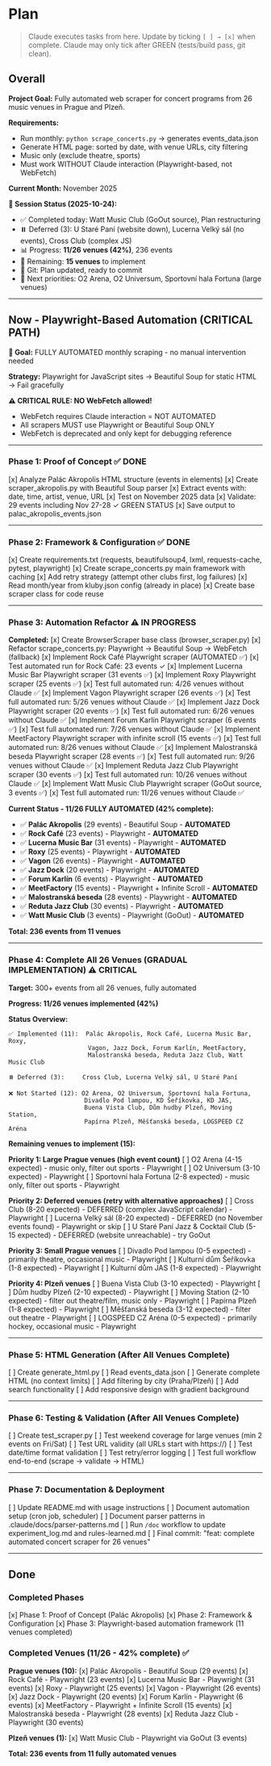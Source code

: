 # Plan

> Claude executes tasks from here. Update by ticking `[ ] → [x]` when complete.
> Claude may only tick after GREEN (tests/build pass, git clean).


## Overall

**Project Goal:** Fully automated web scraper for concert programs from 26 music venues in Prague and Plzeň.

**Requirements:**
- Run monthly: `python scrape_concerts.py` → generates events_data.json
- Generate HTML page: sorted by date, with venue URLs, city filtering
- Music only (exclude theatre, sports)
- Must work WITHOUT Claude interaction (Playwright-based, not WebFetch)

**Current Month:** November 2025

**📅 Session Status (2025-10-24):**
- ✅ Completed today: Watt Music Club (GoOut source), Plan restructuring
- ⏸️ Deferred (3): U Staré Paní (website down), Lucerna Velký sál (no events), Cross Club (complex JS)
- 📊 Progress: **11/26 venues (42%)**, 236 events
- 🎯 Remaining: **15 venues** to implement
- 💾 Git: Plan updated, ready to commit
- 🔄 Next priorities: O2 Arena, O2 Universum, Sportovní hala Fortuna (large venues)

---

## Now - Playwright-Based Automation (CRITICAL PATH)

**🎯 Goal:** FULLY AUTOMATED monthly scraping - no manual intervention needed

**Strategy:** Playwright for JavaScript sites → Beautiful Soup for static HTML → Fail gracefully

**⚠️ CRITICAL RULE: NO WebFetch allowed!**
- WebFetch requires Claude interaction = NOT AUTOMATED
- All scrapers MUST use Playwright or Beautiful Soup ONLY
- WebFetch is deprecated and only kept for debugging reference

---

### Phase 1: Proof of Concept ✅ DONE
[x] Analyze Palác Akropolis HTML structure (events in <td> elements)
[x] Create scraper_akropolis.py with Beautiful Soup parser
[x] Extract events with: date, time, artist, venue, URL
[x] Test on November 2025 data
[x] Validate: 29 events including Nov 27-28 ✓ GREEN STATUS
[x] Save output to palac_akropolis_events.json

---

### Phase 2: Framework & Configuration ✅ DONE
[x] Create requirements.txt (requests, beautifulsoup4, lxml, requests-cache, pytest, playwright)
[x] Create scrape_concerts.py main framework with caching
[x] Add retry strategy (attempt other clubs first, log failures)
[x] Read month/year from kluby.json config (already in place)
[x] Create base scraper class for code reuse

---

### Phase 3: Automation Refactor ⚠️ IN PROGRESS

**Completed:**
[x] Create BrowserScraper base class (browser_scraper.py)
[x] Refactor scrape_concerts.py: Playwright → Beautiful Soup → WebFetch (fallback)
[x] Implement Rock Café Playwright scraper (AUTOMATED ✅)
[x] Test automated run for Rock Café: 23 events ✓
[x] Implement Lucerna Music Bar Playwright scraper (31 events ✅)
[x] Implement Roxy Playwright scraper (25 events ✅)
[x] Test full automated run: 4/26 venues without Claude ✅
[x] Implement Vagon Playwright scraper (26 events ✅)
[x] Test full automated run: 5/26 venues without Claude ✅
[x] Implement Jazz Dock Playwright scraper (20 events ✅)
[x] Test full automated run: 6/26 venues without Claude ✅
[x] Implement Forum Karlín Playwright scraper (6 events ✅)
[x] Test full automated run: 7/26 venues without Claude ✅
[x] Implement MeetFactory Playwright scraper with infinite scroll (15 events ✅)
[x] Test full automated run: 8/26 venues without Claude ✅
[x] Implement Malostranská beseda Playwright scraper (28 events ✅)
[x] Test full automated run: 9/26 venues without Claude ✅
[x] Implement Reduta Jazz Club Playwright scraper (30 events ✅)
[x] Test full automated run: 10/26 venues without Claude ✅
[x] Implement Watt Music Club Playwright scraper (GoOut source, 3 events ✅)
[x] Test full automated run: 11/26 venues without Claude ✅

**Current Status - 11/26 FULLY AUTOMATED (42% complete):**
- ✅ **Palác Akropolis** (29 events) - Beautiful Soup - **AUTOMATED**
- ✅ **Rock Café** (23 events) - Playwright - **AUTOMATED**
- ✅ **Lucerna Music Bar** (31 events) - Playwright - **AUTOMATED**
- ✅ **Roxy** (25 events) - Playwright - **AUTOMATED**
- ✅ **Vagon** (26 events) - Playwright - **AUTOMATED**
- ✅ **Jazz Dock** (20 events) - Playwright - **AUTOMATED**
- ✅ **Forum Karlín** (6 events) - Playwright - **AUTOMATED**
- ✅ **MeetFactory** (15 events) - Playwright + Infinite Scroll - **AUTOMATED**
- ✅ **Malostranská beseda** (28 events) - Playwright - **AUTOMATED**
- ✅ **Reduta Jazz Club** (30 events) - Playwright - **AUTOMATED**
- ✅ **Watt Music Club** (3 events) - Playwright (GoOut) - **AUTOMATED**

**Total: 236 events from 11 venues**

---

### Phase 4: Complete All 26 Venues (GRADUAL IMPLEMENTATION) ⚠️ CRITICAL

**Target:** 300+ events from all 26 venues, fully automated

**Progress: 11/26 venues implemented (42%)**

**Status Overview:**
```
✅ Implemented (11):  Palác Akropolis, Rock Café, Lucerna Music Bar, Roxy,
                      Vagon, Jazz Dock, Forum Karlín, MeetFactory,
                      Malostranská beseda, Reduta Jazz Club, Watt Music Club

⏸️ Deferred (3):     Cross Club, Lucerna Velký sál, U Staré Paní

❌ Not Started (12): O2 Arena, O2 Universum, Sportovní hala Fortuna,
                     Divadlo Pod lampou, KD Šeříkovka, KD JAS,
                     Buena Vista Club, Dům hudby Plzeň, Moving Station,
                     Papírna Plzeň, Měšťanská beseda, LOGSPEED CZ Aréna
```

**Remaining venues to implement (15):**

**Priority 1: Large Prague venues (high event count)**
[ ] O2 Arena (4-15 expected) - music only, filter out sports - Playwright
[ ] O2 Universum (3-10 expected) - Playwright
[ ] Sportovní hala Fortuna (2-8 expected) - music only, filter out sports - Playwright

**Priority 2: Deferred venues (retry with alternative approaches)**
[ ] Cross Club (8-20 expected) - DEFERRED (complex JavaScript calendar) - Playwright
[ ] Lucerna Velký sál (8-20 expected) - DEFERRED (no November events found) - Playwright or skip
[ ] U Staré Paní Jazz & Cocktail Club (5-15 expected) - DEFERRED (website unreachable) - try GoOut

**Priority 3: Small Prague venues**
[ ] Divadlo Pod lampou (0-5 expected) - primarily theatre, occasional music - Playwright
[ ] Kulturní dům Šeříkovka (1-8 expected) - Playwright
[ ] Kulturní dům JAS (1-8 expected) - Playwright

**Priority 4: Plzeň venues**
[ ] Buena Vista Club (3-10 expected) - Playwright
[ ] Dům hudby Plzeň (2-10 expected) - Playwright
[ ] Moving Station (2-10 expected) - filter out theatre/film, music only - Playwright
[ ] Papírna Plzeň (1-8 expected) - Playwright
[ ] Měšťanská beseda (3-12 expected) - filter out theatre - Playwright
[ ] LOGSPEED CZ Aréna (0-5 expected) - primarily hockey, occasional music - Playwright

---

### Phase 5: HTML Generation (After All Venues Complete)
[ ] Create generate_html.py
[ ] Read events_data.json
[ ] Generate complete HTML (no context limits)
[ ] Add filtering by city (Praha/Plzeň)
[ ] Add search functionality
[ ] Add responsive design with gradient background

---

### Phase 6: Testing & Validation (After All Venues Complete)
[ ] Create test_scraper.py
[ ] Test weekend coverage for large venues (min 2 events on Fri/Sat)
[ ] Test URL validity (all URLs start with https://)
[ ] Test date/time format validation
[ ] Test retry/error logging
[ ] Test full workflow end-to-end (scrape → validate → HTML)

---

### Phase 7: Documentation & Deployment
[ ] Update README.md with usage instructions
[ ] Document automation setup (cron job, scheduler)
[ ] Document parser patterns in .claude/docs/parser-patterns.md
[ ] Run `/doc` workflow to update experiment_log.md and rules-learned.md
[ ] Final commit: "feat: complete automated concert scraper for 26 venues"

---

## Done

### Completed Phases
[x] Phase 1: Proof of Concept (Palác Akropolis)
[x] Phase 2: Framework & Configuration
[x] Phase 3: Playwright-based automation framework (11 venues completed)

### Completed Venues (11/26 - 42% complete) ✅

**Prague venues (10):**
[x] Palác Akropolis - Beautiful Soup (29 events)
[x] Rock Café - Playwright (23 events)
[x] Lucerna Music Bar - Playwright (31 events)
[x] Roxy - Playwright (25 events)
[x] Vagon - Playwright (26 events)
[x] Jazz Dock - Playwright (20 events)
[x] Forum Karlín - Playwright (6 events)
[x] MeetFactory - Playwright + Infinite Scroll (15 events)
[x] Malostranská beseda - Playwright (28 events)
[x] Reduta Jazz Club - Playwright (30 events)

**Plzeň venues (1):**
[x] Watt Music Club - Playwright via GoOut (3 events)

**Total: 236 events from 11 fully automated venues** 
